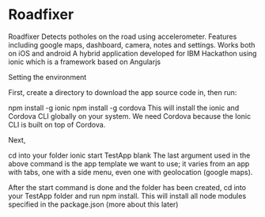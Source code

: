 # Roadfixer
Roadfixer
Detects potholes on the road using accelerometer. Features including google maps, dashboard, camera, notes and settings. Works both on iOS and android
A hybrid application developed for IBM Hackathon using ionic which is a framework based on Angularjs

Setting the environment

First, create a directory to download the app source code in, then run:

npm install -g ionic
npm install -g cordova
This will install the ionic and Cordova CLI globally on your system. We need Cordova because the Ionic CLI is built on top of Cordova.

Next,

cd into your folder
ionic start TestApp blank
The last argument used in the above command is the app template we want to use; it varies from an app with tabs, one with a side menu, even one with geolocation (google maps).

After the start command is done and the folder has been created, cd into your TestApp folder and run npm install. This will install all node modules specified in the package.json (more about this later)

